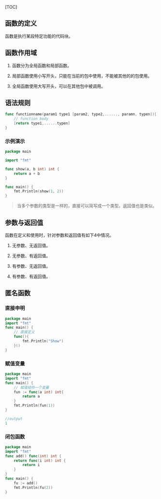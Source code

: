[TOC]

## 函数的定义

函数是执行某段特定功能的代码块。

## 函数作用域

1. 函数分为全局函数和局部函数。

2. 局部函数使用小写开头，只能在当前的包中使用，不能被其他的的包使用。

3. 全局函数使用大写开头，可以在其他包中被调用。

## 语法规则

```go
func functionname(param1 type1 [param2, type2,......, paramn, typen])[ (type1,......typen) ]{  
	// function body
	[return type1,......typen]
}
```
### 示例演示

```go
package main

import "fmt"

func show(a, b int) int {
	return a + b
}

func main() {
	fmt.Println(show(1, 2))
}
```
> 当多个参数的类型是一样的，直接可以简写成一个类型。返回值也是类似。

## 参数与返回值

函数在定义和使用时，针对参数和返回值有如下4中情况。

1. 无参数、无返回值。

2. 无参数、有返回值。

3. 有参数、无返回值。

4. 有参数、有返回值。

## 匿名函数

### 直接申明

```go
package main
import "fmt"
func main() {
	// 直接定义
	func(){
		fmt.Println("Show")
	}()
}
```

### 赋值变量

```go
package main
import "fmt"
func main() {
	// 赋值给你一个变量
	fun := func(a int) int{
		return a
	}
	fmt.Println(fun(1))
}
```
```go
//output
1
```

### 闭包函数

```go
package main
import "fmt"
func add() func(int) int {
	return func(i int) int {
		return i
	}
}
func main() {
	fu := add()
	fmt.Println(fu(2))
}
```